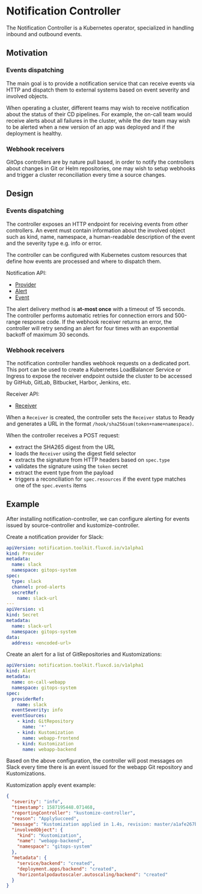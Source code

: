 # Notification Controller

The Notification Controller is a Kubernetes operator, specialized in handling inbound and outbound events.

## Motivation

### Events dispatching 

The main goal is to provide a notification service that can
receive events via HTTP and dispatch them to external systems
based on event severity and involved objects.

When operating a cluster, different teams may wish to receive notification about the status
of their CD pipelines. For example, the on-call team would receive alerts about all
failures in the cluster, while the dev team may wish to be alerted when a new version 
of an app was deployed and if the deployment is healthy.

### Webhook receivers

GitOps controllers are by nature pull based, in order to notify the controllers about
changes in Git or Helm repositories, one may wish to setup webhooks and trigger 
a cluster reconciliation every time a source changes.

## Design

### Events dispatching

The controller exposes an HTTP endpoint for receiving events from other controllers.
An event must contain information about the involved object such as kind, name, namespace,
a human-readable description of the event and the severity type e.g. info or error.

The controller can be configured with Kubernetes custom resources that define how
events are processed and where to dispatch them.

Notification API:

* [Provider](v1alpha1/provider.md)
* [Alert](v1alpha1/alert.md)
* [Event](v1alpha1/event.md)

The alert delivery method is **at-most once** with a timeout of 15 seconds.
The controller performs automatic retries for connection errors and 500-range response code.
If the webhook receiver returns an error, the controller will retry sending an alert for four times
with an exponential backoff of maximum 30 seconds.

### Webhook receivers

The notification controller handles webhook requests on a dedicated port.
This port can be used to create a Kubernetes LoadBalancer Service or
Ingress to expose the receiver endpoint outside the cluster
to be accessed by GitHub, GitLab, Bitbucket, Harbor, Jenkins, etc.

Receiver API:

* [Receiver](v1alpha1/receiver.md)

When a `Receiver` is created, the controller sets the `Receiver`
status to Ready and generates a URL in the format `/hook/sha256sum(token+name+namespace)`.

When the controller receives a POST request:
* extract the SHA265 digest from the URL
* loads the `Receiver` using the digest field selector
* extracts the signature from HTTP headers based on `spec.type`
* validates the signature using the `token` secret
* extract the event type from the payload 
* triggers a reconciliation for `spec.resources` if the event type matches one of the `spec.events` items

## Example

After installing notification-controller, we can configure alerting for events issued
by source-controller and kustomize-controller.

Create a notification provider for Slack:

```yaml
apiVersion: notification.toolkit.fluxcd.io/v1alpha1
kind: Provider
metadata:
  name: slack
  namespace: gitops-system
spec:
  type: slack
  channel: prod-alerts
  secretRef:
    name: slack-url
---
apiVersion: v1
kind: Secret
metadata:
  name: slack-url
  namespace: gitops-system
data:
  address: <encoded-url>
```

Create an alert for a list of GitRepositories and Kustomizations:

```yaml
apiVersion: notification.toolkit.fluxcd.io/v1alpha1
kind: Alert
metadata:
  name: on-call-webapp
  namespace: gitops-system
spec:
  providerRef: 
    name: slack
  eventSeverity: info
  eventSources:
    - kind: GitRepository
      name: '*'
    - kind: Kustomization
      name: webapp-frontend
    - kind: Kustomization
      name: webapp-backend
```

Based on the above configuration, the controller will post messages on Slack every time there is an event
issued for the webapp Git repository and Kustomizations.

Kustomization apply event example:

```json
{
  "severity": "info",
  "timestamp": 1587195448.071468,
  "reportingController": "kustomize-controller",
  "reason": "ApplySucceed",
  "message": "Kustomization applied in 1.4s, revision: master/a1afe267b54f38b46b487f6e938a6fd508278c07",
  "involvedObject": {
    "kind": "Kustomization",
    "name": "webapp-backend",
    "namespace": "gitops-system"
  },
  "metadata": {
    "service/backend": "created",
    "deployment.apps/backend": "created",
    "horizontalpodautoscaler.autoscaling/backend": "created"
  }
}
```

